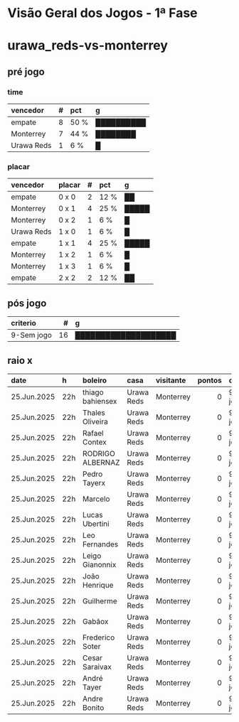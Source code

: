 # Visão Geral dos Jogos - 1ª Fase

# urawa_reds-vs-monterrey

## pré jogo

### time

| vencedor   |   # | pct   | g          |
|:-----------|----:|:------|:-----------|
| empate     |   8 | 50 %  | ██████████ |
| Monterrey  |   7 | 44 %  | ████████   |
| Urawa Reds |   1 | 6 %   | █          |

### placar

| vencedor   | placar   |   # | pct   | g     |
|:-----------|:---------|----:|:------|:------|
| empate     | 0 x 0    |   2 | 12 %  | ██    |
| Monterrey  | 0 x 1    |   4 | 25 %  | █████ |
| Monterrey  | 0 x 2    |   1 | 6 %   | █     |
| Urawa Reds | 1 x 0    |   1 | 6 %   | █     |
| empate     | 1 x 1    |   4 | 25 %  | █████ |
| Monterrey  | 1 x 2    |   1 | 6 %   | █     |
| Monterrey  | 1 x 3    |   1 | 6 %   | █     |
| empate     | 2 x 2    |   2 | 12 %  | ██    |

## pós jogo

| criterio   |   # | g                    |
|:-----------|----:|:---------------------|
| 9-Sem jogo |  16 | ████████████████████ |

## raio x

| date        | h   | boleiro          | casa       | visitante   |   pontos | criteiro   | bol_placar   | bol_time   | real_placar   | real_time   |
|:------------|:----|:-----------------|:-----------|:------------|---------:|:-----------|:-------------|:-----------|:--------------|:------------|
| 25.Jun.2025 | 22h | thiago bahiensex | Urawa Reds | Monterrey   |        0 | 9-Sem jogo | 1 x 1        | empate     | <NA> x <NA>   | empate      |
| 25.Jun.2025 | 22h | Thales Oliveira  | Urawa Reds | Monterrey   |        0 | 9-Sem jogo | 1 x 1        | empate     | <NA> x <NA>   | empate      |
| 25.Jun.2025 | 22h | Rafael Contex    | Urawa Reds | Monterrey   |        0 | 9-Sem jogo | 0 x 1        | Monterrey  | <NA> x <NA>   | empate      |
| 25.Jun.2025 | 22h | RODRIGO ALBERNAZ | Urawa Reds | Monterrey   |        0 | 9-Sem jogo | 1 x 3        | Monterrey  | <NA> x <NA>   | empate      |
| 25.Jun.2025 | 22h | Pedro Tayerx     | Urawa Reds | Monterrey   |        0 | 9-Sem jogo | 1 x 0        | Urawa Reds | <NA> x <NA>   | empate      |
| 25.Jun.2025 | 22h | Marcelo          | Urawa Reds | Monterrey   |        0 | 9-Sem jogo | 1 x 2        | Monterrey  | <NA> x <NA>   | empate      |
| 25.Jun.2025 | 22h | Lucas Ubertini   | Urawa Reds | Monterrey   |        0 | 9-Sem jogo | 2 x 2        | empate     | <NA> x <NA>   | empate      |
| 25.Jun.2025 | 22h | Leo Fernandes    | Urawa Reds | Monterrey   |        0 | 9-Sem jogo | 0 x 1        | Monterrey  | <NA> x <NA>   | empate      |
| 25.Jun.2025 | 22h | Leigo Gianonnix  | Urawa Reds | Monterrey   |        0 | 9-Sem jogo | 0 x 1        | Monterrey  | <NA> x <NA>   | empate      |
| 25.Jun.2025 | 22h | João Henrique    | Urawa Reds | Monterrey   |        0 | 9-Sem jogo | 0 x 0        | empate     | <NA> x <NA>   | empate      |
| 25.Jun.2025 | 22h | Guilherme        | Urawa Reds | Monterrey   |        0 | 9-Sem jogo | 0 x 1        | Monterrey  | <NA> x <NA>   | empate      |
| 25.Jun.2025 | 22h | Gabãox           | Urawa Reds | Monterrey   |        0 | 9-Sem jogo | 1 x 1        | empate     | <NA> x <NA>   | empate      |
| 25.Jun.2025 | 22h | Frederico Soter  | Urawa Reds | Monterrey   |        0 | 9-Sem jogo | 2 x 2        | empate     | <NA> x <NA>   | empate      |
| 25.Jun.2025 | 22h | Cesar Saraivax   | Urawa Reds | Monterrey   |        0 | 9-Sem jogo | 1 x 1        | empate     | <NA> x <NA>   | empate      |
| 25.Jun.2025 | 22h | André Tayer      | Urawa Reds | Monterrey   |        0 | 9-Sem jogo | 0 x 0        | empate     | <NA> x <NA>   | empate      |
| 25.Jun.2025 | 22h | Andre Bonito     | Urawa Reds | Monterrey   |        0 | 9-Sem jogo | 0 x 2        | Monterrey  | <NA> x <NA>   | empate      |